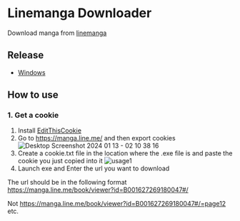 # Linemanga Downloader
Download manga from [linemanga](https://manga.line.me/)

## Release
- [Windows](https://github.com/4zarea/linemanga-downloader/releases/download/v1.0.0/linemanga-downloader-win.zip)

## How to use
### 1. Get a cookie
  1. Install [EditThisCookie](https://chrome.google.com/webstore/detail/edit-this-cookie/fngmhnnpilhplaeedifhccceomclgfbg)
  2. Go to https://manga.line.me/ and then export cookies
  ![Desktop Screenshot 2024 01 13 - 02 10 38 16](https://github.com/4zarea/linemanga-downloader/assets/156453628/07f6d95a-937d-4219-b5c0-2e32fa40ec3a)
  3. Create a cookie.txt file in the location where the .exe file is and paste the cookie you just copied into it
  ![usage1](https://github.com/4zarea/linemanga-downloader/assets/156453628/26b15813-1891-46fc-921f-1376e5cb7729)
  4. Launch exe and Enter the url you want to download

The url should be in the following format
https://manga.line.me/book/viewer?id=B001627269180047#/

Not https://manga.line.me/book/viewer?id=B001627269180047#/=page12 etc.
